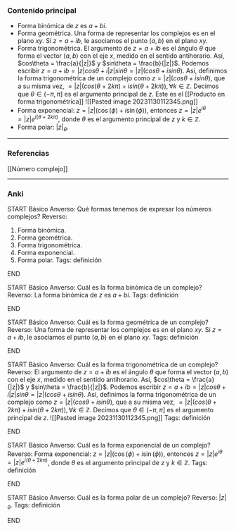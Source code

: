 ### Contenido principal

- Forma binómica de $z$ es $a +bi$.
- Forma geométrica. Una forma de representar los complejos es en el plano $xy$. Si $z = a+ib$, le asociamos el punto $(a,b)$ en el plano $xy$.
- Forma trigonométrica. El argumento de $z = a+ib$ es el ángulo $\theta$ que forma el vector $(a,b)$ con el eje $x$, medido en el sentido antihorario. Así, $cos\theta = \frac{a}{|z|}$ y $sin\theta = \frac{b}{|z|}$. Podemos escribir $z = a+ib = |z| cos \theta + i |z| sin \theta = |z| ( cos \theta + i sin \theta)$. Así, definimos la forma trigonométrica de un complejo como $z = |z|(cos \theta + isin \theta)$, que a su misma vez, $= |z|(cos(\theta + 2k\pi) + isin(\theta + 2k\pi)), \forall k \in \mathbb Z$. Decimos que $\theta \in (-\pi, \pi]$ es el argumento principal de $z$. Este es el [[Producto en forma trigonométrica]]
![[Pasted image 20231130112345.png]]
- Forma exponencial: $z = |z|(\cos(\phi) + i\sin(\phi))$, entonces $z = |z|e^{i \theta} = |z|e^{i(\theta + 2k\pi)}$, donde $\theta$ es el argumento principal de $z$ y $k \in \mathbb Z$.
- Forma polar: $|z|_{\theta}$.


--- 
### Referencias

[[Número complejo]]

---
### Anki

START
Básico
Anverso: Qué formas tenemos de expresar los números complejos?
Reverso:
1. Forma binómica.
2. Forma geométrica.
3. Forma trigonométrica.
4. Forma exponencial.
5. Forma polar.
Tags: definición
<!--ID: 1705822944863-->
END

START
Básico
Anverso: Cuál es la forma binómica de un complejo?
Reverso: La forma binómica de $z$ es $a +bi$.
Tags: definición
<!--ID: 1705822944866-->
END

START
Básico
Anverso: Cuál es la forma geométrica de un complejo?
Reverso: Una forma de representar los complejos es en el plano $xy$. Si $z = a+ib$, le asociamos el punto $(a,b)$ en el plano $xy$.
Tags: definición
<!--ID: 1705822944868-->
END



START
Básico
Anverso: Cuál es la forma  trigonométrica de un complejo?
Reverso: El argumento de $z = a+ib$ es el ángulo $\theta$ que forma el vector $(a,b)$ con el eje $x$, medido en el sentido antihorario. Así, $cos\theta = \frac{a}{|z|}$ y $sin\theta = \frac{b}{|z|}$. Podemos escribir $z = a+ib = |z| cos \theta + i |z| sin \theta = |z| ( cos \theta + i sin \theta)$. Así, definimos la forma trigonométrica de un complejo como $z = |z|(cos \theta + isin \theta)$, que a su misma vez, $= |z|(cos(\theta + 2k\pi) + isin(\theta + 2k\pi)), \forall k \in \mathbb Z$. Decimos que $\theta \in (-\pi, \pi]$ es el argumento principal de $z$.
![[Pasted image 20231130112345.png]]
Tags: definición
<!--ID: 1705919576622-->
END

START
Básico
Anverso: Cuál es la forma exponencial de un complejo?
Reverso: Forma exponencial: $z = |z|(\cos(\phi) + i\sin(\phi))$, entonces $z = |z|e^{i \theta} = |z|e^{i(\theta + 2k\pi)}$, donde $\theta$ es el argumento principal de $z$ y $k \in \mathbb Z$.
Tags: definición
<!--ID: 1705822944874-->
END

START
Básico
Anverso: Cuál es la forma polar de un complejo?
Reverso: $|z|_{\theta}$.
Tags: definición
<!--ID: 1705822944876-->
END